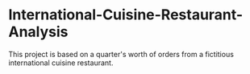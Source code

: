 # International-Cuisine-Restaurant-Analysis
This project is based on a quarter's worth of orders from a fictitious international cuisine restaurant.
